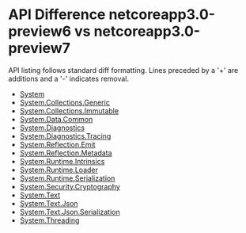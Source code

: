 # API Difference netcoreapp3.0-preview6 vs netcoreapp3.0-preview7

API listing follows standard diff formatting. Lines preceded by a '+' are
additions and a '-' indicates removal.

* [System](3.0-preview7_System.md)
* [System.Collections.Generic](3.0-preview7_System.Collections.Generic.md)
* [System.Collections.Immutable](3.0-preview7_System.Collections.Immutable.md)
* [System.Data.Common](3.0-preview7_System.Data.Common.md)
* [System.Diagnostics](3.0-preview7_System.Diagnostics.md)
* [System.Diagnostics.Tracing](3.0-preview7_System.Diagnostics.Tracing.md)
* [System.Reflection.Emit](3.0-preview7_System.Reflection.Emit.md)
* [System.Reflection.Metadata](3.0-preview7_System.Reflection.Metadata.md)
* [System.Runtime.Intrinsics](3.0-preview7_System.Runtime.Intrinsics.md)
* [System.Runtime.Loader](3.0-preview7_System.Runtime.Loader.md)
* [System.Runtime.Serialization](3.0-preview7_System.Runtime.Serialization.md)
* [System.Security.Cryptography](3.0-preview7_System.Security.Cryptography.md)
* [System.Text](3.0-preview7_System.Text.md)
* [System.Text.Json](3.0-preview7_System.Text.Json.md)
* [System.Text.Json.Serialization](3.0-preview7_System.Text.Json.Serialization.md)
* [System.Threading](3.0-preview7_System.Threading.md)

